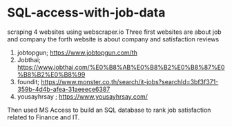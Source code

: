 # SQL-access-with-job-data
scraping 4 websites using webscraper.io
Three first websites are about job and company
the forth website is about company and satisfaction reviews
1) jobtopgun; https://www.jobtopgun.com/th
2) Jobthai; https://www.jobthai.com/%E0%B8%AB%E0%B8%B2%E0%B8%87%E0%B8%B2%E0%B8%99
3) foundit; https://www.monster.co.th/search/it-jobs?searchId=3bf3f371-359b-4d4b-afea-31aeeece6387
4) yousayhrsay ; https://www.yousayhrsay.com/

Then used MS Access to build an SQL database to rank job satisfaction related to Finance and IT.
